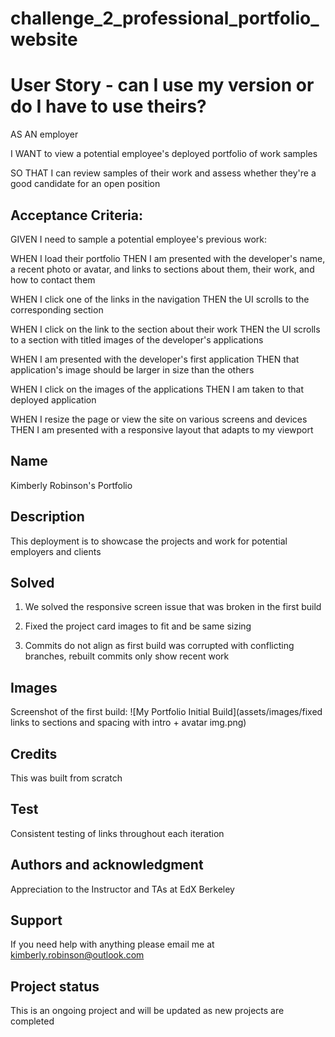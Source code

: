 # challenge_2_professional_portfolio_website

# User Story - can I use my version or do I have to use theirs? 

AS AN employer

I WANT to view a potential employee's deployed portfolio of work samples

SO THAT I can review samples of their work and assess whether they're a good candidate for an open position


## Acceptance Criteria: 
GIVEN I need to sample a potential employee's previous work:

WHEN I load their portfolio
    THEN I am presented with the developer's name, a recent photo or avatar, and links to sections about them, their work, and how to contact them

WHEN I click one of the links in the navigation
    THEN the UI scrolls to the corresponding section

WHEN I click on the link to the section about their work
    THEN the UI scrolls to a section with titled images of the developer's applications

WHEN I am presented with the developer's first application
    THEN that application's image should be larger in size than the others

WHEN I click on the images of the applications
    THEN I am taken to that deployed application

WHEN I resize the page or view the site on various screens and devices
    THEN I am presented with a responsive layout that adapts to my viewport


## Name
Kimberly Robinson's Portfolio 


## Description
This deployment is to showcase the projects and work for potential employers and clients

## Solved
1. We solved the responsive screen issue that was broken in the first build

2. Fixed the project card images to fit and be same sizing

3. Commits do not align as first build was corrupted with conflicting branches, rebuilt commits only show recent work


## Images
Screenshot of the first build:
![My Portfolio Initial Build](assets/images/fixed links to sections and spacing with intro + avatar img.png)


## Credits
This was built from scratch


## Test
Consistent testing of links throughout each iteration


## Authors and acknowledgment
Appreciation to the Instructor and TAs at EdX Berkeley


## Support
If you need help with anything please email me at kimberly.robinson@outlook.com


## Project status
This is an ongoing project and will be updated as new projects are completed
